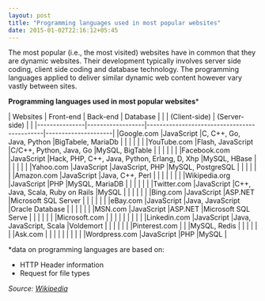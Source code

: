 ```yaml
---
layout: post
title: "Programming languages used in most popular websites"
date: 2015-01-02T22:16:12+05:45
---
```


The most popular (i.e., the most visited) websites have in common that they are dynamic websites. Their development typically involves server side coding, client side coding and database technology. The programming languages applied to deliver similar dynamic web content however vary vastly between sites.

**Programming languages used in most popular websites***

| Websites      | Front-end        | Back-end                                    | Database            |
|               | (Client-side)    | (Server-side)                               |                     |
|---------------|------------------|---------------------------------------------|---------------------|
|Google.com     |JavaScript        |C, C++, Go, Java, Python                     |BigTabele, MariaDb   |
|               |                  |                                             |                     |
|YouTube.com    |Flash, JavaScript |C/C++, Python, Java, Go                      |MySQL, BigTable      |
|               |                  |                                             |                     |
|Facebook.com   |JavaScript        |Hack, PHP, C++, Java, Python, Erlang, D, Xhp |MySQL, HBase         |
|               |                  |                                             |                     |
|Yahoo.com      |JavaScript        |JavaScript, PHP                              |MySQL, PostgreSQL    |
|               |                  |                                             |                     |
|Amazon.com     |JavaScript        |Java, C++, Perl                              |                     |
|               |                  |                                             |                     |
|Wikipedia.org  |JavaScript        |PHP                                          |MySQL, MariaDB       |
|               |                  |                                             |                     |
|Twitter.com    |JavaScript        |C++, Java, Scala, Ruby on Rails              |MySQL                |
|               |                  |                                             |                     |
|Bing.com       |JavaScript        |ASP.NET                                      |Microsoft SQL Server |
|               |                  |                                             |                     |
|eBay.com       |JavaScript        |Java, JavaScript                             |Oracle Database      |
|               |                  |                                             |                     |
|MSN.com        |JavaScript        |ASP.NET                                      |Microsoft SQL Serve  |
|               |                  |                                             |                     |
|Microsoft.com  |                  |                                             |                     |
|               |                  |                                             |                     |
|Linkedin.com   |JavaScript        |Java, JavaScript, Scala                      |Voldemort            |
|               |                  |                                             |                     |
|Pinterest.com  |                  |                                             |MySQL, Redis         |
|               |                  |                                             |                     |
|Ask.com        |                  |                                             |                     |
|               |                  |                                             |                     |
|Wordpress.com  |JavaScript        |PHP                                          |MySQL                |


*data on programming languages are based on:

* HTTP Header information
* Request for file types

*Source: [Wikipedia](http://en.wikipedia.org/wiki/Programming_languages_used_in_most_popular_websites)*
